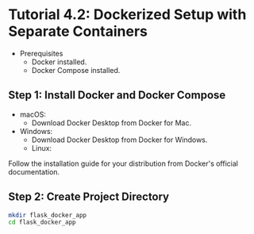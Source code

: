 # Tutorial 4.2: Dockerized Setup with Separate Containers

- Prerequisites
  - Docker installed.
  - Docker Compose installed.

## Step 1: Install Docker and Docker Compose
- macOS:
  - Download Docker Desktop from Docker for Mac.
- Windows:
  - Download Docker Desktop from Docker for Windows.
  - Linux:

Follow the installation guide for your distribution from Docker's official documentation.

## Step 2: Create Project Directory
```bash
mkdir flask_docker_app
cd flask_docker_app
```


